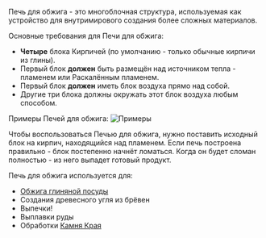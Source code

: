 Печь для обжига - это многоблочная структура, используемая как устройство для внутримирового создания более сложных материалов.

Основные требования для Печи для обжига:
 * **Четыре** блока Кирпичей (по умолчанию - только обычные кирпичи из глины).  
 * Первый блок **должен** быть размещён над источником тепла - пламенем или Раскалённым пламенем.
 * Первый блок **должен** иметь блок воздуха прямо над собой.
 * Другие три блока должны окружать этот блок воздуха любым способом.
 
 Примеры Печей для обжига:
 ![Примеры](betterwithmods:kilns.png)

 Чтобы воспользоваться Печью для обжига, нужно поставить исходный блок на кирпич, находящийся над пламенем.
 Если печь построена правильно - блок постепенно начнёт ломаться. Когда он будет сломан полностью - из него выпадет готовый продукт.

Печь для обжига используется для:
* [Обжига глиняной посуды](unfired_pottery.md)
* Создания древесного угля из брёвен
* Выпечки!
* Выплавки руды
* Обработки [Камня Края](white_stone.md)